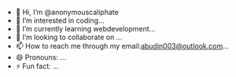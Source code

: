 - 👋 Hi, I’m @anonymouscaliphate
- 👀 I’m interested in coding...
- 🌱 I’m currently learning webdevelopment...
- 💞️ I’m looking to collaborate on ...
- 📫 How to reach me through my email:abudin003@outlook.com...
- 😄 Pronouns: ...
- ⚡ Fun fact: ...

<!---
anonymouscaliphate/anonymouscaliphate is a ✨ special ✨ repository because its `README.md` (this file) appears on your GitHub profile.
You can click the Preview link to take a look at your changes.
--->

